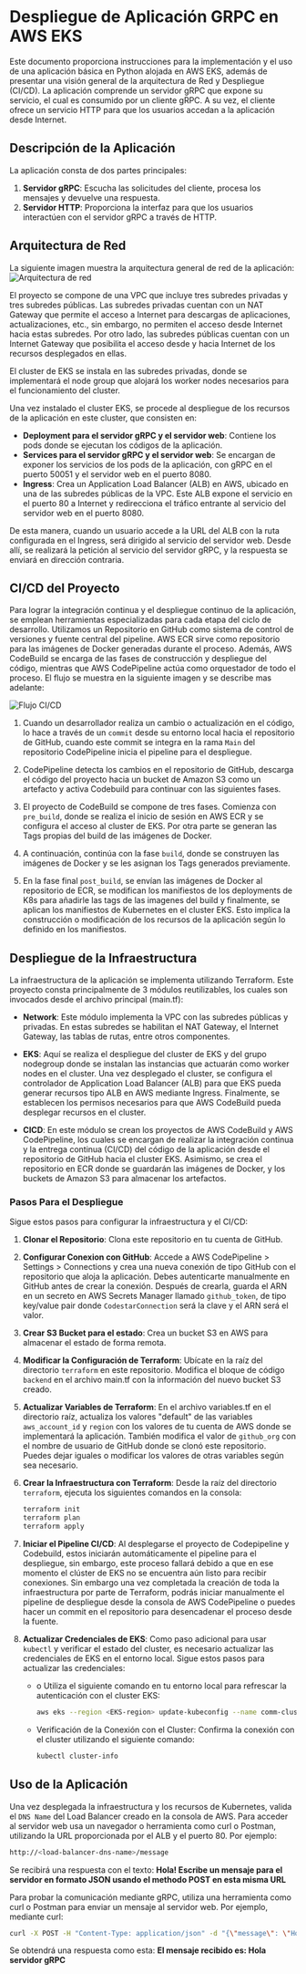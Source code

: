 # Despliegue de Aplicación GRPC en AWS EKS

Este documento proporciona instrucciones para la implementación y el uso de una aplicación básica en Python alojada en AWS EKS, además de presentar una visión general de la arquitectura de Red y Despliegue (CI/CD). La aplicación comprende un servidor gRPC que expone su servicio, el cual es consumido por un cliente gRPC. A su vez, el cliente ofrece un servicio HTTP para que los usuarios accedan a la aplicación desde Internet.

## Descripción de la Aplicación

La aplicación consta de dos partes principales:

1. **Servidor gRPC**: Escucha las solicitudes del cliente, procesa los mensajes y devuelve una respuesta.
2. **Servidor HTTP**: Proporciona la interfaz para que los usuarios interactúen con el servidor gRPC a través de HTTP.

## Arquitectura de Red
La siguiente imagen muestra la arquitectura general de red de la aplicación:
![Arquitectura de red](https://github.com/ffuertes01/comm-grcp-app/blob/main/diagrams/network.png)

El proyecto se compone de una VPC que incluye tres subredes privadas y tres subredes públicas. Las subredes privadas cuentan con un NAT Gateway que permite el acceso a Internet para descargas de aplicaciones, actualizaciones, etc., sin embargo, no permiten el acceso desde Internet hacia estas subredes. Por otro lado, las subredes públicas cuentan con un Internet Gateway que posibilita el acceso desde y hacia Internet de los recursos desplegados en ellas.

El cluster de EKS se instala en las subredes privadas, donde se implementará el node group que alojará los worker nodes necesarios para el funcionamiento del cluster.

Una vez instalado el cluster EKS, se procede al despliegue de los recursos de la aplicación en este cluster, que consisten en:

- **Deployment para el servidor gRPC y el servidor web**: Contiene los pods donde se ejecutan los códigos de la aplicación.
- **Services para el servidor gRPC y el servidor web**: Se encargan de exponer los servicios de los pods de la aplicación, con gRPC en el puerto 50051 y el servidor web en el puerto 8080.
- **Ingress**: Crea un Application Load Balancer (ALB) en AWS, ubicado en una de las subredes públicas de la VPC. Este ALB expone el servicio en el puerto 80 a Internet y redirecciona el tráfico entrante al servicio del servidor web en el puerto 8080.

De esta manera, cuando un usuario accede a la URL del ALB con la ruta configurada en el Ingress, será dirigido al servicio del servidor web. Desde allí, se realizará la petición al servicio del servidor gRPC, y la respuesta se enviará en dirección contraria.

## CI/CD del Proyecto

Para lograr la integración continua y el despliegue continuo de la aplicación, se emplean herramientas especializadas para cada etapa del ciclo de desarrollo. Utilizamos un Repositorio en GitHub como sistema de control de versiones y fuente central del pipeline. AWS ECR sirve como repositorio para las imágenes de Docker generadas durante el proceso. Además, AWS CodeBuild se encarga de las fases de construcción y despliegue del código, mientras que AWS CodePipeline actúa como orquestador de todo el proceso. El flujo se muestra en la siguiente imagen y se describe mas adelante:

![Flujo CI/CD](https://github.com/ffuertes01/comm-grcp-app/blob/main/diagrams/cicd.png)

1. Cuando un desarrollador realiza un cambio o actualización en el código, lo hace a través de un `commit` desde su entorno local hacia el repositorio de GitHub, cuando este commit se integra en la rama `Main` del repositorio CodePipeline inicia el pipeline para el despliegue.

2. CodePipeline detecta los cambios en el repositorio de GitHub, descarga el código del proyecto hacia un bucket de Amazon S3 como un artefacto y activa Codebuild para continuar con las siguientes fases.

3. El proyecto de CodeBuild se compone de tres fases. Comienza con `pre_build`, donde se realiza el inicio de sesión en AWS ECR y se configura el acceso al cluster de EKS. Por otra parte se generan las Tags propias del build de las imágenes de Docker.

4. A continuación, continúa con la fase `build`, donde se construyen las imágenes de Docker y se les asignan los Tags generados previamente.

5. En la fase final `post_build`, se envían las imágenes de Docker al repositorio de ECR, se modifican los manifiestos de los deployments de K8s para añadirle las tags de las imagenes del build y finalmente, se aplican los manifiestos de Kubernetes en el cluster EKS. Esto implica la construcción o modificación de los recursos de la aplicación según lo definido en los manifiestos.

## Despliegue de la Infraestructura

La infraestructura de la aplicación se implementa utilizando Terraform. Este proyecto consta principalmente de 3 módulos reutilizables, los cuales son invocados desde el archivo principal (main.tf):

- **Network**: Este módulo implementa la VPC con las subredes públicas y privadas. En estas subredes se habilitan el NAT Gateway, el Internet Gateway, las tablas de rutas, entre otros componentes.

- **EKS**: Aquí se realiza el despliegue del cluster de EKS y del grupo nodegroup donde se instalan las instancias que actuarán como worker nodes en el cluster. Una vez desplegado el cluster, se configura el controlador de Application Load Balancer (ALB) para que EKS pueda generar recursos tipo ALB en AWS mediante Ingress. Finalmente, se establecen los permisos necesarios para que AWS CodeBuild pueda desplegar recursos en el cluster.

- **CICD**: En este módulo se crean los proyectos de AWS CodeBuild y AWS CodePipeline, los cuales se encargan de realizar la integración continua y la entrega continua (CI/CD) del código de la aplicación desde el repositorio de GitHub hacia el cluster EKS. Asimismo, se crea el repositorio en ECR donde se guardarán las imágenes de Docker, y los buckets de Amazon S3 para almacenar los artefactos.

### Pasos Para el Despliegue

Sigue estos pasos para configurar la infraestructura y el CI/CD:

1. **Clonar el Repositorio**: Clona este repositorio en tu cuenta de GitHub.

2. **Configurar Conexion con GitHub**: Accede a AWS CodePipeline > Settings > Connections y crea una nueva conexión de tipo GitHub con el repositorio que aloja la aplicación. Debes autenticarte manualmente en GitHub antes de crear la conexión. Después de crearla, guarda el ARN en un secreto en AWS Secrets Manager llamado `github_token`, de tipo key/value pair donde `CodestarConnection` será la clave y el ARN será el valor.

3. **Crear S3 Bucket para el estado**: Crea un bucket S3 en AWS para almacenar el estado de forma remota.

4. **Modificar la Configuración de Terraform**: Ubícate en la raíz del directorio `terraform` en este repositorio. Modifica el bloque de código `backend` en el archivo main.tf con la información del nuevo bucket S3 creado.

5. **Actualizar Variables de Terraform**: En el archivo variables.tf en el directorio raíz, actualiza los valores "default" de las variables `aws_account_id` y `region` con los valores de tu cuenta de AWS donde se implementará la aplicación. También modifica el valor de `github_org` con el nombre de usuario de GitHub donde se clonó este repositorio. Puedes dejar iguales o modificar los valores de otras variables según sea necesario.

6. **Crear la Infraestructura con Terraform**: Desde la raíz del directorio `terraform`, ejecuta los siguientes comandos en la consola:

   ```bash
   terraform init
   terraform plan
   terraform apply
7. **Iniciar el Pipeline CI/CD**: Al desplegarse el proyecto de Codepipeline y Codebuild, estos iniciarán automáticamente el pipeline para el despliegue, sin embargo, este proceso fallará debido a que en ese momento el clúster de EKS no se encuentra aún listo para recibir conexiones. Sin embargo una vez completada la creación de toda la infraestructura por parte de Terraform, podrás iniciar manualmente el pipeline de despliegue desde la consola de AWS CodePipeline o puedes hacer un commit en el repositorio para desencadenar el proceso desde la fuente.

8. **Actualizar Credenciales de EKS**: Como paso adicional para usar `kubectl` y verificar el estado del cluster, es necesario actualizar las credenciales de EKS en el entorno local. Sigue estos pasos para actualizar las credenciales:

   - o	Utiliza el siguiente comando en tu entorno local para refrescar la autenticación con el cluster EKS:
     ```bash
     aws eks --region <EKS-region> update-kubeconfig --name comm-cluster
     ```
   - Verificación de la Conexión con el Cluster: Confirma la conexión con el cluster utilizando el siguiente comando:
     ```bash
     kubectl cluster-info
     ```

## Uso de la Aplicación

Una vez desplegada la infraestructura y los recursos de Kubernetes, valida el `DNS Name` del Load Balancer creado en la consola de AWS.
Para acceder al servidor web usa un navegador o herramienta como curl o Postman, utilizando la URL proporcionada por el ALB y el puerto 80. Por ejemplo:

  ```bash
  http://<load-balancer-dns-name>/message
  ```

Se recibirá una respuesta con el texto: **Hola! Escribe un mensaje para el servidor en formato JSON usando el methodo POST en esta misma URL**

Para probar la comunicación mediante gRPC, utiliza una herramienta como curl o Postman para enviar un mensaje al servidor web. Por ejemplo, mediante curl:

  ```bash
  curl -X POST -H "Content-Type: application/json" -d "{\"message\": \"Hola servidor gRPC\"}" http://<load-balancer-dns-name>/message
  ```
Se obtendrá una respuesta como esta: **El mensaje recibido es: Hola servidor gRPC**


